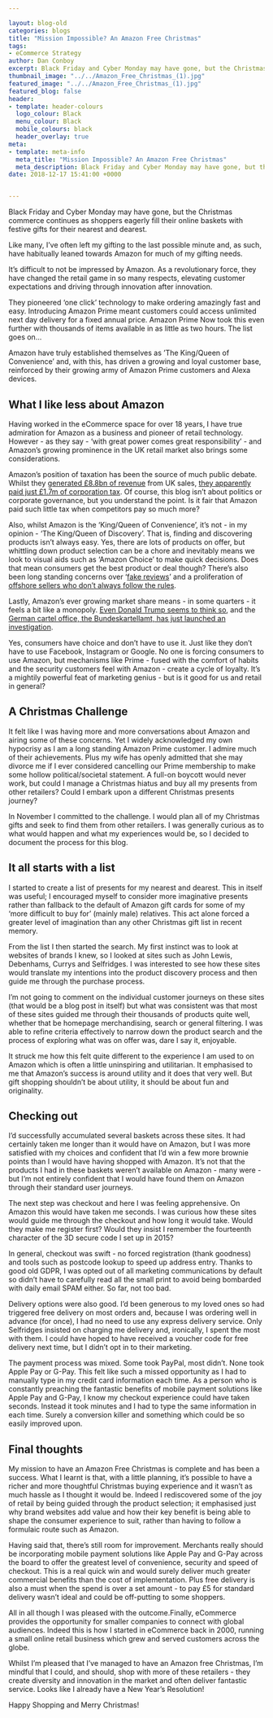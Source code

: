```yaml
--- 

layout: blog-old
categories: blogs
title: "Mission Impossible? An Amazon Free Christmas"
tags:
- eCommerce Strategy
author: Dan Conboy
excerpt: Black Friday and Cyber Monday may have gone, but the Christmas commerce continues as shoppers eagerly fill their online baskets with festive gifts for their nearest and dearest. 
thumbnail_image: "../../Amazon_Free_Christmas_(1).jpg"
featured_image: "../../Amazon_Free_Christmas_(1).jpg"
featured_blog: false
header:
- template: header-colours
  logo_colour: Black
  menu_colour: Black
  mobile_colours: black
  header_overlay: true
meta:
- template: meta-info
  meta_title: "Mission Impossible? An Amazon Free Christmas"
  meta_description: Black Friday and Cyber Monday may have gone, but the Christmas commerce continues as shoppers eagerly fill their online baskets with festive gifts for their nearest and dearest.
date: 2018-12-17 15:41:00 +0000


--- 
```

Black Friday and Cyber Monday may have gone, but the Christmas commerce continues as shoppers eagerly fill their online baskets with festive gifts for their nearest and dearest.

Like many, I’ve often left my gifting to the last possible minute and, as such, have habitually leaned towards Amazon for much of my gifting needs.

It’s difficult to not be impressed by Amazon. As a revolutionary force, they have changed the retail game in so many respects, elevating customer expectations and driving through innovation after innovation.

They pioneered ‘one click’ technology to make ordering amazingly fast and easy. Introducing Amazon Prime meant customers could access unlimited next day delivery for a fixed annual price. Amazon Prime Now took this even further with thousands of items available in as little as two hours. The list goes on...

Amazon have truly established themselves as ’The King/Queen of Convenience’ and, with this, has driven a growing and loyal customer base, reinforced by their growing army of Amazon Prime customers and Alexa devices.

  

What I like less about Amazon
-----------------------------

Having worked in the eCommerce space for over 18 years, I have true admiration for Amazon as a business and pioneer of retail technology. However - as they say - ‘with great power comes great responsibility’ - and Amazon’s growing prominence in the UK retail market also brings some considerations.

Amazon’s position of taxation has been the source of much public debate. Whilst they [generated £8.8bn of revenue](https://www.verdict.co.uk/amazon-uk-revenue-growing-fastest/) from UK sales, [they apparently paid just £1.7m of corporation tax](https://www.google.com/amp/s/www.bbc.co.uk/news/amp/business-45053528). Of course, this blog isn’t about politics or corporate governance, but you understand the point. Is it fair that Amazon paid such little tax when competitors pay so much more?

Also, whilst Amazon is the ‘King/Queen of Convenience’, it’s not - in my opinion - ‘The King/Queen of Discovery’. That is, finding and discovering products isn’t always easy. Yes, there are lots of products on offer, but whittling down product selection can be a chore and inevitably means we look to visual aids such as ‘Amazon Choice’ to make quick decisions. Does that mean consumers get the best product or deal though? There’s also been long standing concerns over ‘[fake reviews](https://www.google.com/amp/s/amp.theguardian.com/money/2018/oct/20/facebook-fake-amazon-review-factories-uncovered-which-investigation)’ and a proliferation of [offshore sellers who don’t always follow the rules](https://tamebay.com/2018/10/amazon-inundated-with-chinese-sellers-and-poor-service.html).

Lastly, Amazon’s ever growing market share means - in some quarters - it feels a bit like a monopoly. [Even Donald Trump seems to think so](https://www.google.com/amp/s/www.forbes.com/sites/brittainladd/2018/07/29/amazon-is-not-a-monopoly-president-trump-yet/amp/), and the [German cartel office, the Bundeskartellamt, has just launched an investigation](https://tamebay.com/2018/11/german-cartel-office-initiates-abuse-proceeding-amazon.html).

Yes, consumers have choice and don’t have to use it. Just like they don’t have to use Facebook, Instagram or Google. No one is forcing consumers to use Amazon, but mechanisms like Prime - fused with the comfort of habits and the security customers feel with Amazon - create a cycle of loyalty. It’s a mightily powerful feat of marketing genius - but is it good for us and retail in general?

  

A Christmas Challenge
---------------------

It felt like I was having more and more conversations about Amazon and airing some of these concerns. Yet I widely acknowledged my own hypocrisy as I am a long standing Amazon Prime customer. I admire much of their achievements. Plus my wife has openly admitted that she may divorce me if I ever considered cancelling our Prime membership to make some hollow political/societal statement. A full-on boycott would never work, but could I manage a Christmas hiatus and buy all my presents from other retailers? Could I embark upon a different Christmas presents journey?

In November I committed to the challenge. I would plan all of my Christmas gifts and seek to find them from other retailers. I was generally curious as to what would happen and what my experiences would be, so I decided to document the process for this blog.

  

It all starts with a list
-------------------------

I started to create a list of presents for my nearest and dearest. This in itself was useful; I encouraged myself to consider more imaginative presents rather than fallback to the default of Amazon gift cards for some of my ‘more difficult to buy for’ (mainly male) relatives. This act alone forced a greater level of imagination than any other Christmas gift list in recent memory.

From the list I then started the search. My first instinct was to look at websites of brands I knew, so I looked at sites such as John Lewis, Debenhams, Currys and Selfridges. I was interested to see how these sites would translate my intentions into the product discovery process and then guide me through the purchase process.

I’m not going to comment on the individual customer journeys on these sites (that would be a blog post in itself) but what was consistent was that most of these sites guided me through their thousands of products quite well, whether that be homepage merchandising, search or general filtering. I was able to refine criteria effectively to narrow down the product search and the process of exploring what was on offer was, dare I say it, enjoyable.

It struck me how this felt quite different to the experience I am used to on Amazon which is often a little uninspiring and utilitarian. It emphasised to me that Amazon’s success is around utility and it does that very well. But gift shopping shouldn’t be about utility, it should be about fun and originality.

  

Checking out
------------

I’d successfully accumulated several baskets across these sites. It had certainly taken me longer than it would have on Amazon, but I was more satisfied with my choices and confident that I’d win a few more brownie points than I would have having shopped with Amazon. It’s not that the products I had in these baskets weren’t available on Amazon - many were - but I’m not entirely confident that I would have found them on Amazon through their standard user journeys.

The next step was checkout and here I was feeling apprehensive. On Amazon this would have taken me seconds. I was curious how these sites would guide me through the checkout and how long it would take. Would they make me register first? Would they insist I remember the fourteenth character of the 3D secure code I set up in 2015?

In general, checkout was swift - no forced registration (thank goodness) and tools such as postcode lookup to speed up address entry. Thanks to good old GDPR, I was opted out of all marketing communications by default so didn’t have to carefully read all the small print to avoid being bombarded with daily email SPAM either. So far, not too bad.

Delivery options were also good. I’d been generous to my loved ones so had triggered free delivery on most orders and, because I was ordering well in advance (for once), I had no need to use any express delivery service. Only Selfridges insisted on charging me delivery and, ironically, I spent the most with them. I could have hoped to have received a voucher code for free delivery next time, but I didn’t opt in to their marketing.

The payment process was mixed. Some took PayPal, most didn’t. None took Apple Pay or G-Pay. This felt like such a missed opportunity as I had to manually type in my credit card information each time. As a person who is constantly preaching the fantastic benefits of mobile payment solutions like Apple Pay and G-Pay, I know my checkout experience could have taken seconds. Instead it took minutes and I had to type the same information in each time. Surely a conversion killer and something which could be so easily improved upon.

  

Final thoughts
--------------

My mission to have an Amazon Free Christmas is complete and has been a success. What I learnt is that, with a little planning, it’s possible to have a richer and more thoughtful Christmas buying experience and it wasn’t as much hassle as I thought it would be. Indeed I rediscovered some of the joy of retail by being guided through the product selection; it emphasised just why brand websites add value and how their key benefit is being able to shape the consumer experience to suit, rather than having to follow a formulaic route such as Amazon.

Having said that, there’s still room for improvement. Merchants really should be incorporating mobile payment solutions like Apple Pay and G-Pay across the board to offer the greatest level of convenience, security and speed of checkout. This is a real quick win and would surely deliver much greater commercial benefits than the cost of implementation. Plus free delivery is also a must when the spend is over a set amount - to pay £5 for standard delivery wasn’t ideal and could be off-putting to some shoppers.

All in all though I was pleased with the outcome.Finally, eCommerce provides the opportunity for smaller companies to connect with global audiences. Indeed this is how I started in eCommerce back in 2000, running a small online retail business which grew and served customers across the globe.

Whilst I’m pleased that I’ve managed to have an Amazon free Christmas, I’m mindful that I could, and should, shop with more of these retailers - they create diversity and innovation in the market and often deliver fantastic service. Looks like I already have a New Year’s Resolution!

Happy Shopping and Merry Christmas!